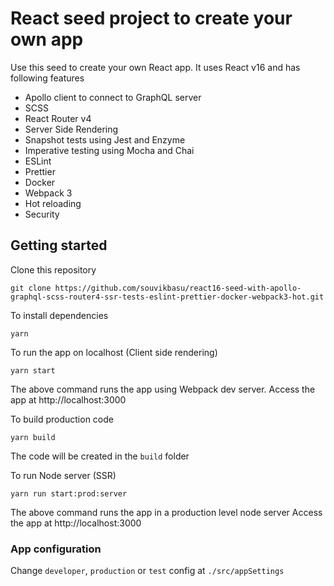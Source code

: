 # React seed project to create your own app
Use this seed to create your own React app. It uses React v16 and has following features
* Apollo client to connect to GraphQL server
* SCSS
* React Router v4
* Server Side Rendering
* Snapshot tests using Jest and Enzyme
* Imperative testing using Mocha and Chai
* ESLint
* Prettier
* Docker
* Webpack 3
* Hot reloading
* Security

## Getting started

Clone this repository

```
git clone https://github.com/souvikbasu/react16-seed-with-apollo-graphql-scss-router4-ssr-tests-eslint-prettier-docker-webpack3-hot.git
```


To install dependencies
```
yarn
```

To run the app on localhost (Client side rendering)
```
yarn start
```
The above command runs the app using Webpack dev server.
Access the app at http://localhost:3000


To build production code
```
yarn build
```
The code will be created in the `build` folder


To run Node server (SSR)
```
yarn run start:prod:server
```
The above command runs the app in a production level node server
Access the app at http://localhost:3000

### App configuration
Change `developer`, `production` or `test` config at `./src/appSettings`
